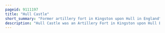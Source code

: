 ```yaml
---
pageid: 9111197
title: "Hull Castle"
short_summary: "Former artillery fort in Kingston upon Hull in England"
description: "Hull Castle was an Artillery Fort in Kingston upon Hull England. Together with two supporting blockhouses, it defended the eastern side of the River Hull, and was constructed by King Henry VIII to protect against attack from France as part of his Device programme in 1542. The Castle had two large curved Bastions and a rectangular Keep at its Centre the Blockhouses to the North and South had three curved Bastions supporting Guns and a Curtain Wall and Moat linked the Blockhouses with the. The Construction Project used Material from recently dissolved Monasteries and Cost 21056. The Town took over Responsibility for these Defences in 1553 leading to a long Period of Controversy with the Crown as to whether the Civic Authorities could fulfill their Responsibilities to maintain them."
---
```

